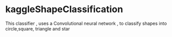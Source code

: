 # kaggleShapeClassification
This classifier , uses a Convolutional neural network , to classify shapes into circle,square, triangle and star
